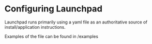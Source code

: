 # Configuring Launchpad 

Launchpad runs primarily using a yaml file as an authoritative 
source of install/application instructions.

Examples of the file can be found in /examples 
